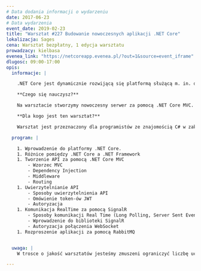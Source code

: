 ```yaml
---
# Data dodania informacji o wydarzeniu
date: 2017-06-23
# Data wydarzenia
event_date: 2019-02-23
title: "Warsztat #227 Budowanie nowoczesnych aplikacji .NET Core"
lokalizacja: Sages
cena: Warsztat bezpłatny, 1 edycja warsztatu
prowadzacy: kielbasa
evenea_link: "https://netcoreapp.evenea.pl/?out=1&source=event_iframe"
dlugosc: 09:00-17:00
opis:
  informacje: |

    .NET Core jest dynamicznie rozwijącą się platformą służącą m. in. do budowania aplikacji serwerowych, mobilnych, a nawet przeglądarkowych. Dzięki upublicznieniu kodu źródłowego całość jest rozwijana nie tylko przez Microsoft, ale przede wszystkim przez światową społeczność.

    **Czego się nauczysz?**

    Na warsztacie stworzymy nowoczesny serwer za pomocą .NET Core MVC. Poznamy trochę historii powstawania .NET Core, różnic pomiędzy .NET Frameworkiem i kierunek, w jakim platforma będzie się rozwijać. Zbudujemy API zabezpieczone za pomocą token-ów JWT. Zaimplementujemy komunikację real-time za pomocą biblioteki SignalR. Na koniec rozproszymy całą aplikację za pomocą szyny wiadomości RabbitMQ.

    **Dla kogo jest ten warsztat?**

    Warsztat jest przeznaczony dla programistów ze znajomością C# w zakresie podstawowym lub z doświadczeniem w innych językach obiektowych np. Java. Znajomość platformy .NET nie jest wymagana, jednak będzie pomocna.

  program: |

    1. Wprowadzenie do platformy .NET Core.
    1. Różnice pomiędzy .NET Core a .NET Framework
    1. Tworzenie API za pomocą .NET Core MVC
        - Wzorzec MVC
        - Dependency Injection
        - Middleware
        - Routing
    1. Uwierzytelnianie API
        - Sposoby uwierzytelnienia API
        - Omówienie token-ów JWT
        - Autoryzacja
    1. Komunikacja RealTime za pomocą SignalR
        - Sposoby komunikacji Real Time (Long Polling, Server Sent Events, WebSocket)
        - Wprowadzenie do biblioteki SignalR
        - Autoryzacja połączenia WebSocket
    1. Rozproszenie aplikacji za pomocą RabbitMQ


  uwaga: |
    W trosce o jakość warsztatów jesteśmy zmuszeni ograniczyć liczbę uczestników. **Kwalifikacja odbywa się na podstawie odpowiedzi udzielonych w formularzu zgłoszeniowym oraz - w dalszym kroku - kolejności zgłoszeń.** Potwierdzenie udziału w warsztatach wraz z instrukcją przygotowania środowiska otrzymasz najpóźniej na 7 dni przed planowaną datą wydarzenia.

---
```

